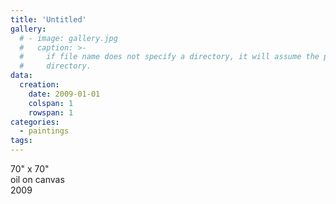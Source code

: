 ```yaml
---
title: 'Untitled'
gallery:
  # - image: gallery.jpg
  #   caption: >-
  #     if file name does not specify a directory, it will assume the post
  #     directory.
data:
  creation:
    date: 2009-01-01
    colspan: 1
    rowspan: 1
categories:
  - paintings
tags:
---
```

70" x 70"<br/>oil on canvas<br/>2009
<!-- more -->
